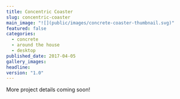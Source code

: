 ```yaml
---
title: Concentric Coaster
slug: concentric-coaster
main_image: "![](public/images/concrete-coaster-thumbnail.svg)"
featured: false
categories:
  - concrete
  - around the house
  - desktop
published_date: 2017-04-05
gallery_images: 
headline: 
version: "1.0"
---
```


More project details coming soon!